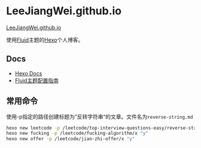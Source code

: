 # LeeJiangWei.github.io
[LeeJiangWei.github.io](https://leejiangwei.github.io/)

使用[Fluid](https://github.com/fluid-dev/hexo-theme-fluid)主题的[Hexo](https://github.com/hexojs/hexo)个人博客。


## Docs
+ [Hexo Docs](https://hexo.io/docs/index.html)
+ [Fluid主题配置指南](https://hexo.fluid-dev.com/docs/guide/)

## 常用命令

使用-p指定的路径创建标题为”反转字符串“的文章。文件名为`reverse-string.md`

```bash
hexo new leetcode -p /leetcode/top-interview-questions-easy/reverse-string "反转字符串"
hexo new fucking -p /leetcode/fucking-algorithm/x "y"
hexo new offer -p /leetcode/jian-zhi-offer/x "y"
```

